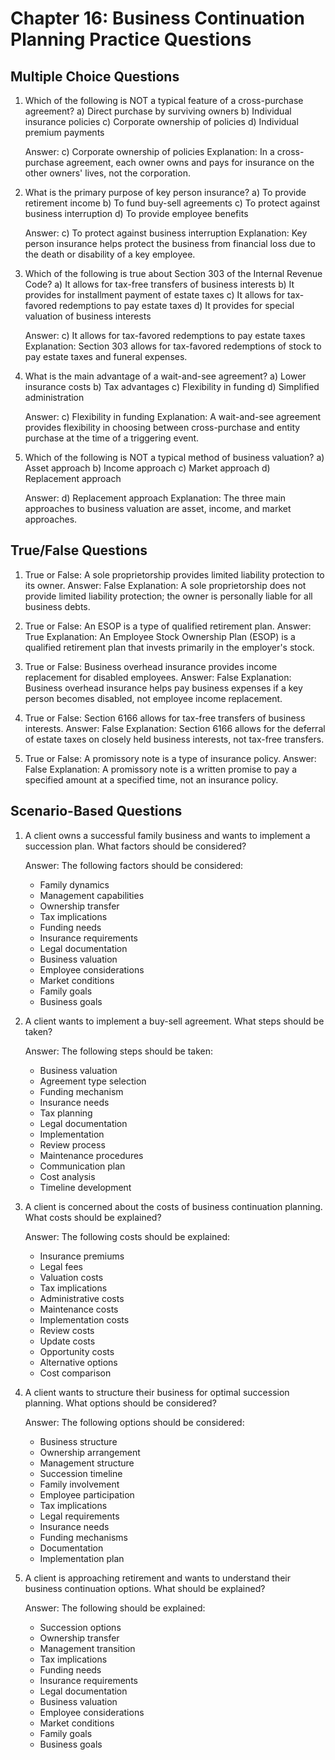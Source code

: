 # Chapter 16: Business Continuation Planning Practice Questions

## Multiple Choice Questions

1. Which of the following is NOT a typical feature of a cross-purchase agreement?
   a) Direct purchase by surviving owners
   b) Individual insurance policies
   c) Corporate ownership of policies
   d) Individual premium payments

   Answer: c) Corporate ownership of policies
   Explanation: In a cross-purchase agreement, each owner owns and pays for insurance on the other owners' lives, not the corporation.

2. What is the primary purpose of key person insurance?
   a) To provide retirement income
   b) To fund buy-sell agreements
   c) To protect against business interruption
   d) To provide employee benefits

   Answer: c) To protect against business interruption
   Explanation: Key person insurance helps protect the business from financial loss due to the death or disability of a key employee.

3. Which of the following is true about Section 303 of the Internal Revenue Code?
   a) It allows for tax-free transfers of business interests
   b) It provides for installment payment of estate taxes
   c) It allows for tax-favored redemptions to pay estate taxes
   d) It provides for special valuation of business interests

   Answer: c) It allows for tax-favored redemptions to pay estate taxes
   Explanation: Section 303 allows for tax-favored redemptions of stock to pay estate taxes and funeral expenses.

4. What is the main advantage of a wait-and-see agreement?
   a) Lower insurance costs
   b) Tax advantages
   c) Flexibility in funding
   d) Simplified administration

   Answer: c) Flexibility in funding
   Explanation: A wait-and-see agreement provides flexibility in choosing between cross-purchase and entity purchase at the time of a triggering event.

5. Which of the following is NOT a typical method of business valuation?
   a) Asset approach
   b) Income approach
   c) Market approach
   d) Replacement approach

   Answer: d) Replacement approach
   Explanation: The three main approaches to business valuation are asset, income, and market approaches.

## True/False Questions

1. True or False: A sole proprietorship provides limited liability protection to its owner.
   Answer: False
   Explanation: A sole proprietorship does not provide limited liability protection; the owner is personally liable for all business debts.

2. True or False: An ESOP is a type of qualified retirement plan.
   Answer: True
   Explanation: An Employee Stock Ownership Plan (ESOP) is a qualified retirement plan that invests primarily in the employer's stock.

3. True or False: Business overhead insurance provides income replacement for disabled employees.
   Answer: False
   Explanation: Business overhead insurance helps pay business expenses if a key person becomes disabled, not employee income replacement.

4. True or False: Section 6166 allows for tax-free transfers of business interests.
   Answer: False
   Explanation: Section 6166 allows for the deferral of estate taxes on closely held business interests, not tax-free transfers.

5. True or False: A promissory note is a type of insurance policy.
   Answer: False
   Explanation: A promissory note is a written promise to pay a specified amount at a specified time, not an insurance policy.

## Scenario-Based Questions

1. A client owns a successful family business and wants to implement a succession plan. What factors should be considered?

   Answer: The following factors should be considered:
   - Family dynamics
   - Management capabilities
   - Ownership transfer
   - Tax implications
   - Funding needs
   - Insurance requirements
   - Legal documentation
   - Business valuation
   - Employee considerations
   - Market conditions
   - Family goals
   - Business goals

2. A client wants to implement a buy-sell agreement. What steps should be taken?

   Answer: The following steps should be taken:
   - Business valuation
   - Agreement type selection
   - Funding mechanism
   - Insurance needs
   - Tax planning
   - Legal documentation
   - Implementation
   - Review process
   - Maintenance procedures
   - Communication plan
   - Cost analysis
   - Timeline development

3. A client is concerned about the costs of business continuation planning. What costs should be explained?

   Answer: The following costs should be explained:
   - Insurance premiums
   - Legal fees
   - Valuation costs
   - Tax implications
   - Administrative costs
   - Maintenance costs
   - Implementation costs
   - Review costs
   - Update costs
   - Opportunity costs
   - Alternative options
   - Cost comparison

4. A client wants to structure their business for optimal succession planning. What options should be considered?

   Answer: The following options should be considered:
   - Business structure
   - Ownership arrangement
   - Management structure
   - Succession timeline
   - Family involvement
   - Employee participation
   - Tax implications
   - Legal requirements
   - Insurance needs
   - Funding mechanisms
   - Documentation
   - Implementation plan

5. A client is approaching retirement and wants to understand their business continuation options. What should be explained?

   Answer: The following should be explained:
   - Succession options
   - Ownership transfer
   - Management transition
   - Tax implications
   - Funding needs
   - Insurance requirements
   - Legal documentation
   - Business valuation
   - Employee considerations
   - Market conditions
   - Family goals
   - Business goals 